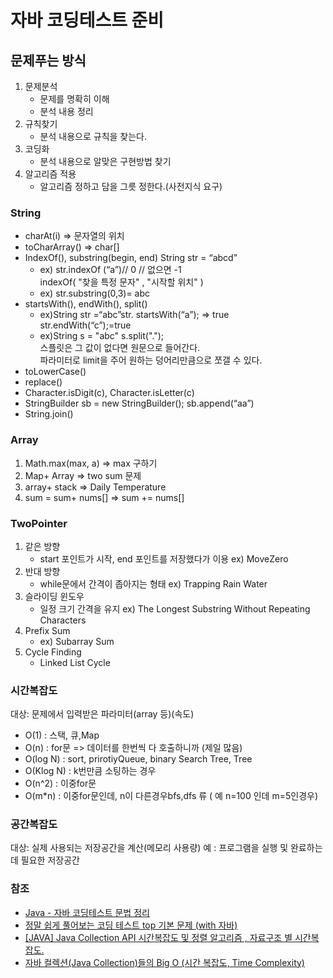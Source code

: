 # 자바 코딩테스트 준비

## 문제푸는 방식

1. 문제분석
    - 문제를 명확히 이해
    - 분석 내용 정리
2. 규칙찾기
    - 분석 내용으로 규칙을 찾는다.
3. 코딩화
    - 분석 내용으로 알맞은 구현방법 찾기
4. 알고리즘 적용
    - 알고리즘 정하고 담을 그릇 정한다.(사전지식 요구)

### String

- charAt(i) => 문자열의 위치
- toCharArray() => char[]
- IndexOf(), substring(begin, end) String str = “abcd”
    - ex) str.indexOf (“a”)// 0 // 없으면 -1
      <br/> indexOf( "찾을 특정 문자" , "시작할 위치" )
    - ex) str.substring(0,3)= abc
- startsWith(), endWith(), split()
    - ex)String str =“abc”str. startsWith(“a”); => true 
      <br/> str.endWith(“c”);=true
    - ex)String s = "abc" s.split(".");
      <br/> 스플릿은 그 값이 없다면 원문으로 들어간다.
      <br/> 파라미터로 limit을 주어 원하는 덩어리만큼으로 쪼갤 수 있다. 
- toLowerCase()
- replace()
- Character.isDigit(c), Character.isLetter(c) 
- StringBuilder sb = new StringBuilder(); sb.append(“aa”)
- String.join()

### Array
1. Math.max(max, a) => max 구하기
2. Map+ Array => two sum 문제
3. array+ stack => Daily Temperature
4. sum = sum+ nums[] => sum += nums[]

### TwoPointer
1. 같은 방향
    - start 포인트가 시작, end 포인트를 저장했다가 이용 ex) MoveZero
2. 반대 방향
    - while문에서 간격이 좁아지는 형태 ex) Trapping Rain Water
3. 슬라이딩 윈도우
    - 일정 크기 간격을 유지 ex) The Longest Substring Without Repeating Characters
4. Prefix Sum
    - ex) Subarray Sum
5. Cycle Finding
    - Linked List Cycle
### 시간복잡도

대상: 문제에서 입력받은 파라미터(array 등)(속도)

- O(1) : 스택, 큐,Map
- O(n) : for문 => 데이터를 한번씩 다 호출하니까 (제일 많음)
- O(log N) : sort, prirotiyQueue, binary Search Tree, Tree
- O(Klog N) : k번만큼 소팅하는 경우
- O(n^2) : 이중for문
- O(m*n) : 이중for문인데, n이 다른경우bfs,dfs 류 ( 예 n=100 인데 m=5인경우)

### 공간복잡도

대상: 실제 사용되는 저장공간을 계산(메모리 사용량)
예 : 프로그램을 실행 및 완료하는데 필요한 저장공간

### 참조

- [Java - 자바 코딩테스트 문법 정리](https://gwang920.github.io/java/Java-condingGrammer/#string)
- [정말 쉽게 풀어보는 코딩 테스트 top 기본 문제 (with 자바)](https://www.inflearn.com/course/%EC%BD%94%EB%94%A9%ED%85%8C%EC%8A%A4%ED%8A%B8-%EC%9E%90%EB%B0%94/dashboard)
- [[JAVA] Java Collection API 시간복잡도 및 정렬 알고리즘 , 자료구조 별 시간복잡도.](https://unordinarydays.tistory.com/194)
- [자바 컬렉션(Java Collection)들의 Big O (시간 복잡도, Time Complexity)](https://soft.plusblog.co.kr/74)

